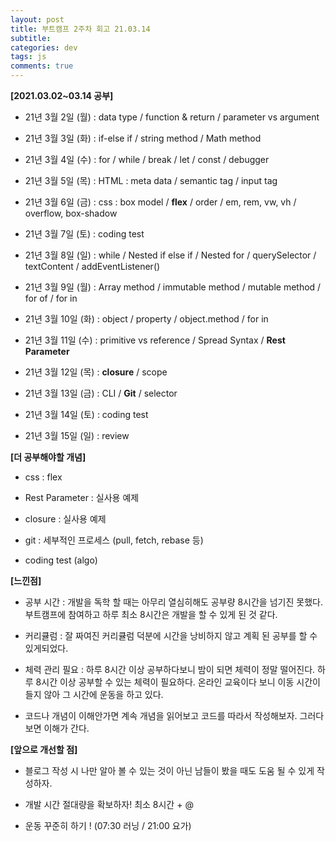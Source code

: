 ```yaml
---  
layout: post  
title: 부트캠프 2주차 회고 21.03.14
subtitle: 
categories: dev
tags: js
comments: true  
--- 
```


**[2021.03.02~03.14 공부]**

- 21년 3월 2일 (월) : data type / function & return / parameter vs argument

- 21년 3월 3일 (화) : if-else if / string method / Math method

- 21년 3월 4일 (수) : for / while / break / let / const / debugger

- 21년 3월 5일 (목) : HTML : meta data / semantic tag / input tag

- 21년 3월 6일 (금) : css : box model / **flex** / order / em, rem, vw, vh / overflow, box-shadow

- 21년 3월 7일 (토) : coding test

- 21년 3월 8일 (일) : while / Nested if else if / Nested for / querySelector / textContent / addEventListener() 

- 21년 3월 9일 (월) : Array method / immutable method / mutable method / for of / for in

- 21년 3월 10일 (화) : object / property / object.method / for in 

- 21년 3월 11일 (수) : primitive vs reference / Spread Syntax / **Rest Parameter**

- 21년 3월 12일 (목) : **closure** / scope

- 21년 3월 13일 (금) : CLI / **Git** / selector

- 21년 3월 14일 (토) : coding test 

- 21년 3월 15일 (일) : review

**[더 공부해야할 개념]**

- css : flex 

- Rest Parameter : 실사용 예제

- closure : 실사용 예제 

- git : 세부적인 프로세스 (pull, fetch, rebase 등)

- coding test (algo)

**[느낀점]**

- 공부 시간 : 개발을 독학 할 때는 아무리 열심히해도 공부량 8시간을 넘기진 못했다. 부트캠프에 참여하고 하루 최소 8시간은 개발을 할 수 있게 된 것 같다.

- 커리큘럼 : 잘 짜여진 커리큘럼 덕분에 시간을 낭비하지 않고 계획 된 공부를 할 수 있게되었다.

- 체력 관리 필요 : 하루 8시간 이상 공부하다보니 밤이 되면 체력이 정말 떨어진다. 하루 8시간 이상 공부할 수 있는 체력이 필요하다. 온라인 교육이다 보니 이동 시간이 들지 않아 그 시간에 운동을 하고 있다.

- 코드나 개념이 이해안가면 계속 개념을 읽어보고 코드를 따라서 작성해보자. 그러다 보면 이해가 간다.

**[앞으로 개선할 점]**

- 블로그 작성 시 나만 알아 볼 수 있는 것이 아닌 남들이 봤을 때도 도움 될 수 있게 작성하자.

- 개발 시간 절대량을 확보하자! 최소 8시간 + @

- 운동 꾸준히 하기 ! (07:30 러닝 / 21:00 요가)


